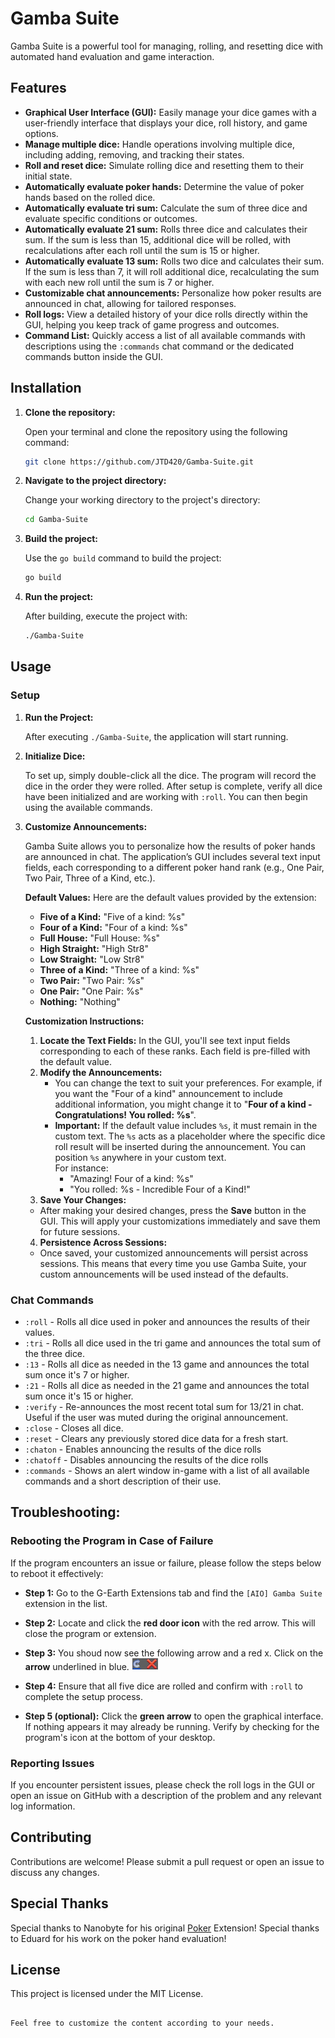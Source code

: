 # Gamba Suite

Gamba Suite is a powerful tool for managing, rolling, and resetting dice with automated hand evaluation and game interaction.

## Features

- **Graphical User Interface (GUI):** Easily manage your dice games with a user-friendly interface that displays your dice, roll history, and game options.
- **Manage multiple dice:** Handle operations involving multiple dice, including adding, removing, and tracking their states.
- **Roll and reset dice:** Simulate rolling dice and resetting them to their initial state.
- **Automatically evaluate poker hands:** Determine the value of poker hands based on the rolled dice.
- **Automatically evaluate tri sum:** Calculate the sum of three dice and evaluate specific conditions or outcomes.
- **Automatically evaluate 21 sum:** Rolls three dice and calculates their sum. If the sum is less than 15, additional dice will be rolled, with recalculations after each roll until the sum is 15 or higher.
- **Automatically evaluate 13 sum:** Rolls two dice and calculates their sum. If the sum is less than 7, it will roll additional dice, recalculating the sum with each new roll until the sum is 7 or higher.
- **Customizable chat announcements:** Personalize how poker results are announced in chat, allowing for tailored responses.
- **Roll logs:** View a detailed history of your dice rolls directly within the GUI, helping you keep track of game progress and outcomes.
- **Command List:** Quickly access a list of all available commands with descriptions using the `:commands` chat command or the dedicated commands button inside the GUI.

## Installation

1. **Clone the repository:**

   Open your terminal and clone the repository using the following command:

   ```bash
   git clone https://github.com/JTD420/Gamba-Suite.git
   ```

2. **Navigate to the project directory:**

   Change your working directory to the project's directory:

   ```bash
   cd Gamba-Suite
   ```

3. **Build the project:**

   Use the `go build` command to build the project:

   ```bash
   go build
   ```

4. **Run the project:**

   After building, execute the project with:

   ```bash
   ./Gamba-Suite
   ```

## Usage

### Setup

1. **Run the Project:**

   After executing `./Gamba-Suite`, the application will start running.

2. **Initialize Dice:**

   To set up, simply double-click all the dice. The program will record the dice in the order they were rolled. After setup is complete, verify all dice have been initialized and are working with `:roll`. You can then begin using the available commands.

3. **Customize Announcements:**

    Gamba Suite allows you to personalize how the results of poker hands are announced in chat. The application’s GUI includes several text input fields, each corresponding to a different poker hand rank (e.g., One Pair, Two Pair, Three of a Kind, etc.).

    **Default Values:**
    Here are the default values provided by the extension:

    - **Five of a Kind:** "Five of a kind: %s"  
    - **Four of a Kind:** "Four of a kind: %s"  
    - **Full House:** "Full House: %s"  
    - **High Straight:** "High Str8"  
    - **Low Straight:** "Low Str8"  
    - **Three of a Kind:** "Three of a kind: %s"  
    - **Two Pair:** "Two Pair: %s"  
    - **One Pair:** "One Pair: %s"  
    - **Nothing:** "Nothing"

    **Customization Instructions:**

    1. **Locate the Text Fields:** In the GUI, you'll see text input fields corresponding to each of these ranks. Each field is pre-filled with the default value.
    2. **Modify the Announcements:**
        - You can change the text to suit your preferences. For example, if you want the "Four of a kind" announcement to include additional information, you might change it to "**Four of a kind - Congratulations! You rolled: %s**".
        - **Important:** If the default value includes `%s`, it must remain in the custom text. The `%s` acts as a placeholder where the specific dice roll result will be inserted during the announcement. You can position `%s` anywhere in your custom text.  
        For instance:  
            - "Amazing! Four of a kind: %s"
            - "You rolled: %s - Incredible Four of a Kind!"
    3. **Save Your Changes:**
    - After making your desired changes, press the **Save** button in the GUI. This will apply your customizations immediately and save them for future sessions.
    4. **Persistence Across Sessions:**
    - Once saved, your customized announcements will persist across sessions. This means that every time you use Gamba Suite, your custom announcements will be used instead of the defaults.



### Chat Commands

- `:roll` - Rolls all dice used in poker and announces the results of their values.
- `:tri` - Rolls all dice used in the tri game and announces the total sum of the three dice.
- `:13` - Rolls all dice as needed in the 13 game and announces the total sum once it's 7 or higher.
- `:21` - Rolls all dice as needed in the 21 game and announces the total sum once it's 15 or higher.
- `:verify` - Re-announces the most recent total sum for 13/21 in chat. Useful if the user was muted during the original announcement.
- `:close` - Closes all dice.
- `:reset` - Clears any previously stored dice data for a fresh start.
- `:chaton` - Enables announcing the results of the dice rolls
- `:chatoff` - Disables announcing the results of the dice rolls
- `:commands` - Shows an alert window in-game with a list of all available commands and a short description of their use.

## Troubleshooting:
### Rebooting the Program in Case of Failure
If the program encounters an issue or failure, please follow the steps below to reboot it effectively:

- **Step 1:**
Go to the G-Earth Extensions tab and find the `[AIO] Gamba Suite` extension in the list.

- **Step 2:**
Locate and click the **red door icon** with the red arrow. This will close the program or extension.

- **Step 3:**
You shoud now see the following arrow and a red x. Click on the **arrow** underlined in blue.
![alt text](images/image.png)

- **Step 4:**
Ensure that all five dice are rolled and confirm with `:roll` to complete the setup process.

- **Step 5 (optional):**
Click the **green arrow** to open the graphical interface. If nothing appears it may already be running. Verify by checking for the program's icon at the bottom of your desktop.
### Reporting Issues

If you encounter persistent issues, please check the roll logs in the GUI or open an issue on GitHub with a description of the problem and any relevant log information.

## Contributing

Contributions are welcome! Please submit a pull request or open an issue to discuss any changes.

## Special Thanks

Special thanks to Nanobyte for his original [Poker](https://github.com/boydmeyer/poker) Extension!
Special thanks to Eduard for his work on the poker hand evaluation!

## License

This project is licensed under the MIT License.

```

Feel free to customize the content according to your needs.
```
